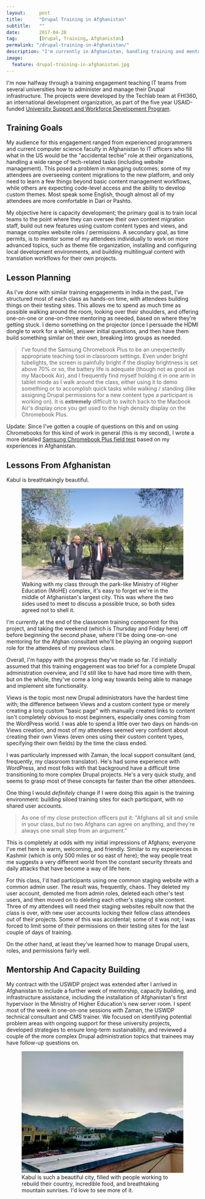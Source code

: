 ```yaml
---
layout:     post
title:      "Drupal Training in Afghanistan"
subtitle:   ""
date:       2017-04-28
tag: 		[Drupal, Training, Afghanistan]
permalink: "/drupal-training-in-Afghanistan/"
description: "I'm currently in Afghanistan, handling training and mentoring operations for 11 university websites and the Afghan Ministry of Higher Education."
image:
  feature: drupal-training-in-afghanistan.jpg
---
```


I'm now halfway through a training engagement teaching IT teams from several universities how to administer and manage their Drupal infrastructure. The projects were developed by the Techlab team at FHI360, an international development organization, as part of the five year USAID-funded [University Support and Workforce Development Program](https://www.fhi360.org/projects/university-support-and-workforce-development-program).

## Training Goals

My audience for this engagement ranged from experienced programmers and current computer science faculty in Afghanistan to IT officers who fill what in the US would be the "accidental techie" role at their organizations, handling a wide range of tech-related tasks (including website management). This posed a problem in managing outcomes; some of my attendees are overseeing content migrations to the new platform, and only need to learn a few things beyond basic content management workflows, while others are expecting code-level access and the ability to develop custom themes. Most speak some English, though almost all of my attendees are more comfortable in Dari or Pashto. 

My objective here is capacity development; the primary goal is to train local teams to the point where they can oversee their own content migration staff, build out new features using custom content types and views, and manage complex website roles / permissions. A secondary goal, as time permits, is to mentor some of my attendees individually to work on more advanced topics, such as theme file organization, installing and configuring local development environments, and building multilingual content with translation workflows for their own projects.

## Lesson Planning

As I've done with similar training engagements in India in the past, I've structured most of each class as hands-on time, with attendees building things on their testing sites. This allows me to spend as much time as possible walking around the room, looking over their shoulders, and offering one-on-one or one-on-three mentoring as needed, based on where they're getting stuck. I demo something on the projector (once I persuade the HDMI dongle to work for a while), answer initial questions, and then have them build something similar on their own, breaking into groups as needed.

>I've found the Samsung Chromebook Plus to be an unexpectedly appropriate teaching tool in classroom settings. Even under bright tubelights, the screen is painfully bright if the display brightness is set above 70% or so, the battery life is adequate (though not as good as my Macbook Air), and I frequently find myself holding it in one arm in tablet mode as I walk around the class, either using it to demo something or to accomplish quick tasks while walking / standing (like assigning Drupal permissions for a new content type a participant is working on). It is **extremely** difficult to switch back to the Macbook Air's display once you get used to the high density display on the Chromebook Plus. 

Update: Since I've gotten a couple of questions on this and on using Chromebooks for this kind of work in general (this is my second), I wrote a more detailed [Samsung Chromebook Plus field test](/afghanistan-samsung-chromebook-plus) based on my experiences in Afghanistan.

## Lessons From Afghanistan

Kabul is breathtakingly beautiful.

<figure>
  <img src="/img/afghanistan-ministry-higher-education.jpg" alt="Ministry of Higher Education, Kabul, Afghanistan.">
  <figcaption>Walking with my class through the park-like Ministry of Higher Education (MoHE) complex, it's easy to forget we're in the middle of Afghanistan's largest city. This was where the two sides used to meet to discuss a possible truce, so both sides agreed not to shell it.</figcaption>
</figure>

I'm currently at the end of the classroom training component for this project, and taking the weekend (which is Thursday and Friday here) off before beginning the second phase, where I'll be doing one-on-one mentoring for the Afghan consultant who'll be playing an ongoing support role for the attendees of my previous class. 

Overall, I'm happy with the progress they've made so far. I'd initially assumed that this training engagement was too brief for a complete Drupal administration overview, and I'd still like to have had more time with them, but on the whole, they've come a long way towards being able to manage and implement site functionality. 

Views is the topic most new Drupal administrators have the hardest time with; the difference between Views and a custom content type or merely creating a long custom "basic page" with manually created links to content isn't completely obvious to most beginners, especially ones coming from the WordPress world. I was able to spend a little over two days on hands-on Views creation, and most of my attendees seemed very confident about creating their own Views (even ones using their custom content types, specifying their own fields) by the time the class ended. 

I was particularly impressed with Zaman, the local support consultant (and, frequently, my classroom translator). He's had some experience with WordPress, and most folks with that background have a difficult time transitioning to more complex Drupal projects. He's a very quick study, and seems to grasp most of these concepts far faster than the other attendees. 

One thing I would *definitely* change if I were doing this again is the training environment: building siloed training sites for each participant, with *no* shared user accounts. 

>As one of my close protection officers put it: "Afghans all sit and smile in your class, but no two Afghans can agree on anything, and they're always one small step from an argument."

This is completely at odds with my initial impressions of Afghans; everyone I've met here is warm, welcoming, and friendly. Similar to my experiences in Kashmir (which is only 500 miles or so east of here); the way people treat me suggests a very different world from the constant security threats and daily attacks that have become a way of life here. 

For this class, I'd had participants using one common staging website with a common admin user. The result was, frequently, chaos. They deleted my user account, demoted me from admin roles, deleted each other's test users, and then moved on to deleting each other's staging site content. Three of my attendees will need their staging websites rebuilt now that the class is over, with new user accounts locking their fellow class attendees out of their projects. Some of this was accidental; some of it was not; I was forced to limit some of their permissions on their testing sites for the last couple of days of training. 

On the other hand, at least they've learned how to manage Drupal users, roles, and permissions fairly well.

## Mentorship And Capacity Building

My contract with the USWDP project was extended after I arrived in Afghanistan to include a further week of mentorship, capacity building, and infrastructure assistance, including the installation of Afghanistan's first hypervisor in the Ministry of Higher Education's new server room. I spent most of the week in one-on-one sessions with Zaman, the USWDP technical consultant and CMS trainer. We focused on identifying potential problem areas with ongoing support for these university projects, developed strategies to ensure long-term sustainability, and reviewed a couple of the more complex Drupal administration topics that trainees may have follow-up questions on.

<figure>
  <img src="/img/sunrise-kabul.jpg" alt="Sunrise in Kabul.">
  <figcaption>Kabul is such a beautiful city, filled with people working to rebuild their country, incredible food, and breathtaking mountain sunrises. I'd love to see more of it. </figcaption>
</figure>

